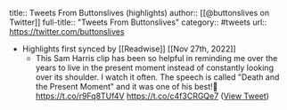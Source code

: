 title:: Tweets From Buttonslives (highlights)
author:: [[@buttonslives on Twitter]]
full-title:: "Tweets From Buttonslives"
category:: #tweets
url:: https://twitter.com/buttonslives

- Highlights first synced by [[Readwise]] [[Nov 27th, 2022]]
	- This Sam Harris clip has been so helpful in reminding me over the years to live in the present moment instead of constantly looking over its shoulder. I watch it often. The speech is called "Death and the Present Moment" and it was one of his best!💜https://t.co/r9Fq8TUf4V https://t.co/c4f3CRGQe7 ([View Tweet](https://twitter.com/buttonslives/status/1596173047995957249))